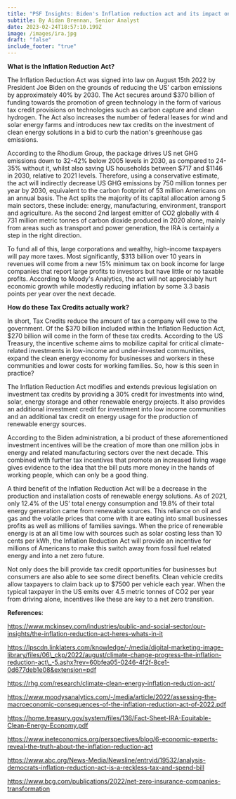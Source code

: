 ```yaml
---
title: "PSF Insights: Biden's Inflation reduction act and its impact on climate tech"
subtitle: By Aidan Brennan, Senior Analyst
date: 2023-02-24T18:57:10.199Z
image: /images/ira.jpg
draft: "false"
include_footer: "true"
---
```

**What is the Inflation Reduction Act?** 

The Inflation Reduction Act was signed into law on August 15th 2022 by President Joe Biden on the grounds of reducing the US’ carbon emissions by approximately 40% by 2030. The Act secures around $370 billion of funding towards the promotion of green technology in the form of various tax credit provisions on technologies such as carbon capture and clean hydrogen. The Act also increases the number of federal leases for wind and solar energy farms and introduces new tax credits on the investment of clean energy solutions in a bid to curb the nation's greenhouse gas emissions. 

According to the Rhodium Group, the package drives US net GHG emissions down to 32-42% below 2005 levels in 2030, as compared to 24-35% without it, whilst also saving US households between $717 and $1146 in 2030, relative to 2021 levels. Therefore, using a conservative estimate, the act will indirectly decrease US GHG emissions by 750 million tonnes per year by 2030, equivalent to the carbon footprint of 53 million Americans on an annual basis. The Act splits the majority of its capital allocation among 5 main sectors, these include: energy, manufacturing, environment, transport and agriculture. As the second 2nd largest emitter of CO2 globally with 4 731 million metric tonnes of carbon dioxide produced in 2020 alone, mainly from areas such as transport and power generation, the IRA is certainly a step in the right direction. 

To fund all of this, large corporations and wealthy, high-income taxpayers will pay more taxes. Most significantly, $313 billion over 10 years in revenues will come from a new 15% minimum tax on book income for large companies that report large profits to investors but have little or no taxable profits. According to Moody's Analytics, the act will not appreciably hurt economic growth while modestly reducing inflation by some 3.3 basis points per year over the next decade.

**How do these Tax Credits actually work?** 

In short, Tax Credits reduce the amount of tax a company will owe to the government. Of the $370 billion included within the Inflation Reduction Act, $270 billion will come in the form of these tax credits. According to the US Treasury, the incentive scheme aims to mobilize capital for critical climate-related investments in low-income and under-invested communities, expand the clean energy economy for businesses and workers in these communities and lower costs for working families. So, how is this seen in practice? 

The Inflation Reduction Act modifies and extends previous legislation on investment tax credits by providing a 30% credit for investments into wind, solar, energy storage and other renewable energy projects. It also provides an additional investment credit for investment into low income communities and an additional tax credit on energy usage for the production of renewable energy sources. 

According to the Biden administration, a bi product of these aforementioned investment incentives will be the creation of more than one million jobs in energy and related manufacturing sectors over the next decade. This combined with further tax incentives that promote an increased living wage gives evidence to the idea that the bill puts more money in the hands of working people, which can only be a good thing. 

A third benefit of the Inflation Reduction Act will be a decrease in the production and installation costs of renewable energy solutions. As of 2021, only 12.4% of the US’ total energy consumption and 19.8% of their total energy generation came from renewable sources. This reliance on oil and gas and the volatile prices that come with it are eating into small businesses profits as well as millions of families savings. When the price of renewable energy is at an all time low with sources such as solar costing less than 10 cents per kWh, the Inflation Reduction Act will provide an incentive for millions of Americans to make this switch away from fossil fuel related energy and into a net zero future. 

Not only does the bill provide tax credit opportunities for businesses but consumers are also able to see some direct benefits. Clean vehicle credits allow taxpayers to claim back up to $7500 per vehicle each year. When the typical taxpayer in the US emits over 4.5 metric tonnes of CO2 per year from driving alone, incentives like these are key to a net zero transition.



**References**: 

https://www.mckinsey.com/industries/public-and-social-sector/our-insights/the-inflation-reduction-act-heres-whats-in-it 

https://lpscdn.linklaters.com/knowledge/-/media/digital-marketing-image-library/files/06\_ckp/2022/august/climate-change-progress-the-inflation-reduction-act\_-5.ashx?rev=60bfea05-0246-4f2f-8ce1-0d677deb1e08&extension=pdf 

https://rhg.com/research/climate-clean-energy-inflation-reduction-act/ 

https://www.moodysanalytics.com/-/media/article/2022/assessing-the-macroeconomic-consequences-of-the-inflation-reduction-act-of-2022.pdf 

https://home.treasury.gov/system/files/136/Fact-Sheet-IRA-Equitable-Clean-Energy-Economy.pdf 

https://www.ineteconomics.org/perspectives/blog/6-economic-experts-reveal-the-truth-about-the-inflation-reduction-act 

https://www.abc.org/News-Media/Newsline/entryid/19532/analysis-democrats-inflation-reduction-act-is-a-reckless-tax-and-spend-bill 

https://www.bcg.com/publications/2022/net-zero-insurance-companies-transformation